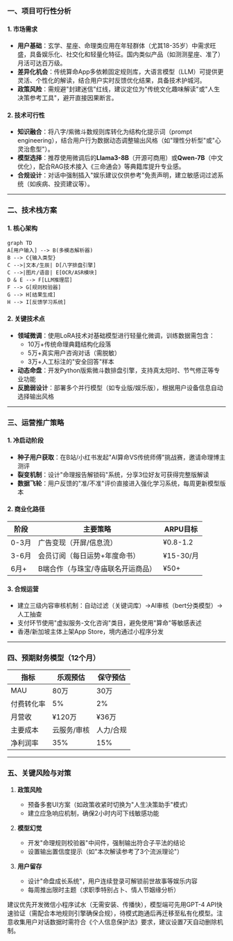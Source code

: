 ### 一、项目可行性分析

#### 1. **市场需求**
- **用户基础**：玄学、星座、命理类应用在年轻群体（尤其18-35岁）中需求旺盛，具备娱乐化、社交化和轻量化特征。国内类似产品（如测测星座、准了）月活可达百万级。
- **差异化机会**：传统算命App多依赖固定规则库，大语言模型（LLM）可提供更灵活、个性化的解读，结合用户实时反馈优化结果，具备技术护城河。
- **政策风险**：需规避"封建迷信"红线，建议定位为"传统文化趣味解读"或"人生决策参考工具"，避开直接因果断言。

#### 2. **技术可行性**
- **知识融合**：将八字/紫微斗数规则库转化为结构化提示词（prompt engineering），结合用户行为数据动态调整输出风格（如"理性分析型"或"心灵治愈型"）。
- **模型选择**：推荐使用微调后的**Llama3-8B**（开源可商用）或**Qwen-7B**（中文优化），配合RAG技术接入《三命通会》等典籍库提升专业感。
- **合规设计**：对话中强制插入"娱乐建议仅供参考"免责声明，建立敏感词过滤系统（如疾病、投资建议等）。

---

### 二、技术栈方案

#### 1. **核心架构**
```mermaid
graph TD
A[用户输入] --> B(多模态解析器)
B --> C{输入类型}
C -->|文本/生辰| D[八字排盘引擎]
C -->|图片/语音| E[OCR/ASR模块]
D & E --> F[LLM推理层]
F --> G[规则校验器]
G --> H[结果生成]
H --> I[反馈学习系统]
```

#### 2. **关键技术点**
- **领域微调**：使用LoRA技术对基础模型进行轻量化微调，训练数据需包含：
  - 10万+传统命理典籍结构化段落
  - 5万+真实用户咨询对话（需脱敏）
  - 3万+人工标注的"安全回答"样本
- **动态命盘**：开发Python版紫微斗数排盘引擎，支持真太阳时、节气修正等专业功能
- **反脆弱设计**：部署多个并行模型（如专业版/娱乐版），根据用户设备信息自动选择输出风格

---

### 三、运营推广策略

#### 1. **冷启动阶段**
- **种子用户获取**：在B站/小红书发起"AI算命VS传统师傅"挑战赛，邀请命理博主测评
- **裂变机制**：设计"命理报告解锁码"系统，分享3位好友可获得完整版解读
- **数据飞轮**：用户反馈的"准/不准"评价直接进入强化学习系统，每周更新模型版本

#### 2. **商业化路径**
| 阶段    | 主要策略                          | ARPU目标   |
|---------|---------------------------------|-----------|
| 0-3月   | 广告变现（开屏/信息流）            | ¥0.8-1.2  |
| 3-6月   | 会员订阅（每日运势+年度命书）       | ¥15-30/月 |
| 6月+    | B端合作（与珠宝/寺庙联名开运商品） | ¥50+      |

#### 3. **合规运营**
- 建立三级内容审核机制：自动过滤（关键词库）→AI审核（bert分类模型）→人工抽查
- 支付环节使用"虚拟服务-文化咨询"类目，避免使用"算命"等敏感表述
- 香港/新加坡主体上架App Store，境内通过小程序分发

---

### 四、预期财务模型（12个月）

| 指标         | 乐观预估    | 保守预估    |
|--------------|------------|------------|
| MAU          | 80万       | 30万       |
| 付费转化率    | 5%         | 2%         |
| 月营收        | ¥120万     | ¥36万      |
| 主要成本      | 云服务/审核 | 人力/合规  |
| 净利润率      | 35%        | 15%        |

---

### 五、关键风险与对策

1. **政策风险**
   - 预备多套UI方案（如政策收紧时切换为"人生决策助手"模式）
   - 建立应急响应机制，确保2小时内可下线敏感功能

2. **模型幻觉**
   - 开发"命理规则校验器"中间件，强制输出符合子平法的结论
   - 设置输出置信度提示（如"本次解读参考了3个流派理论"）

3. **用户留存**
   - 设计"命盘成长系统"，用户连续登录可解锁前世故事等娱乐内容
   - 每周推出限时主题（求职季特别占卜、情人节姻缘分析）

建议优先开发微信小程序试水（无需安装、传播快），模型端可先用GPT-4 API快速验证（需配合本地规则引擎确保合规），待模式跑通后再迁移至私有化模型。注意收集用户对话数据时需符合《个人信息保护法》要求，建议设置7天自动删除机制。